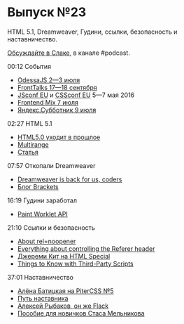 # Выпуск №23

HTML 5.1, Dreamweaver, Гудини, ссылки, безопасность и наставничество.

[Обсуждайте в Слаке](http://slack.web-standards.ru), в канале #​podcast.

00:12 События

- [OdessaJS 2—3 июля](http://odessajs.org/)
- [FrontTalks 17—18 сентября](https://events.yandex.ru/events/yagosti/17-18-september-2016/)
- [JSconf EU](http://2017.jsconf.eu/) и [CSSconf EU](http://2017.cssconf.eu/) 5—7 мая 2016
- [Frontend Mix 7 июля](https://events.yandex.ru/events/meetings/7-july-2016/)
- [Яндекс.Субботник 9 июля](https://events.yandex.ru/events/yasubbotnik/09-july-2016/)

02:27 HTML 5.1

- [HTML5.0 уходит в прошлое](http://css-live.ru/vecssti-s-polej/html5-0-uxodit-v-proshloe.html)
- [Multirange](http://leaverou.github.io/multirange/)
- [Статья](ссылка)

07:57 Откопали Dreamweaver

- [Dreamweaver is back for us, coders](https://medium.com/p/2a1be75ae595)
- [Блог Brackets](http://blog.brackets.io/)

16:19 Гудини заработал

- [Paint Worklet API](https://twitter.com/DasSurma/status/747417421938470912)

21:10 Ссылки и безопасность

- [About rel=noopener](https://mathiasbynens.github.io/rel-noopener/)
- [Everything about controlling the Referer header](https://blog.fastmail.com/2016/06/20/everything-you-could-ever-want-to-know-and-more-about-controlling-the-referer-header/)
- [Джереми Кит на HTML Special](https://vimeo.com/172794545)
- [Things to Know with Third-Party Scripts](https://css-tricks.com/potential-dangers-of-third-party-javascript/)

37:01 Наставничество

- [Алёна Батицкая на PiterCSS №5](https://youtu.be/qFeCi6E3e14?t=1354)
- [Путь наставника](http://web-standards.ru/articles/path-of-tutor/)
- [Алексей Рыбаков, он же Flack](http://flack.ru/)
- [Пособие для новичков Стаса Мельникова](https://www.gitbook.com/book/melnik909/tutorial-for-beginner-front-end-developer/details)
